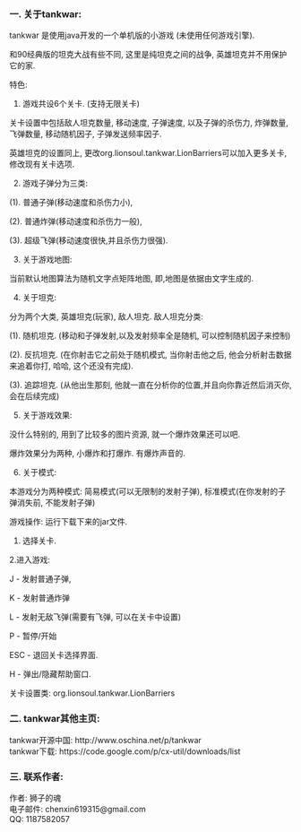 <h3>一. 关于tankwar: </h3>

tankwar 是使用java开发的一个单机版的小游戏 (未使用任何游戏引擎).

和90经典版的坦克大战有些不同, 这里是纯坦克之间的战争, 英雄坦克并不用保护它的家.

特色:

1. 游戏共设6个关卡. (支持无限关卡)

关卡设置中包括敌人坦克数量, 移动速度, 子弹速度, 以及子弹的杀伤力, 炸弹数量, 飞弹数量, 移动随机因子, 子弹发送频率因子.

英雄坦克的设置同上, 更改org.lionsoul.tankwar.LionBarriers可以加入更多关卡, 修改现有关卡选项.

2. 游戏子弹分为三类:

(1). 普通子弹(移动速度和杀伤力小), 

(2). 普通炸弹(移动速度和杀伤力一般), 

(3). 超级飞弹(移动速度很快,并且杀伤力很强).

3. 关于游戏地图:

当前默认地图算法为随机文字点矩阵地图, 即,地图是依据由文字生成的.

4. 关于坦克:

分为两个大类, 英雄坦克(玩家), 敌人坦克. 敌人坦克分类:

(1). 随机坦克. (移动和子弹发射,以及发射频率全是随机, 可以控制随机因子来控制)

(2). 反抗坦克. (在你射击它之前处于随机模式, 当你射击他之后, 他会分析射击数据来追着你打, 哈哈, 这个还没有完成).

(3). 追踪坦克. (从他出生那刻, 他就一直在分析你的位置,并且向你靠近然后消灭你, 会在后续完成)

5. 关于游戏效果:

没什么特别的, 用到了比较多的图片资源, 就一个爆炸效果还可以吧.

爆炸效果分为两种, 小爆炸和打爆炸. 有爆炸声音的.

6. 关于模式:

本游戏分为两种模式: 简易模式(可以无限制的发射子弹), 标准模式(在你发射的子弹消失前, 不能发射子弹)
 

游戏操作: 运行下载下来的jar文件.

1. 选择关卡.

2.进入游戏:

J - 发射普通子弹,

K - 发射普通炸弹

L - 发射无敌飞弹(需要有飞弹, 可以在关卡中设置)

P - 暂停/开始

ESC - 退回关卡选择界面.

H - 弹出/隐藏帮助窗口.

关卡设置类: org.lionsoul.tankwar.LionBarriers

<h3>二. tankwar其他主页: </h3>
tankwar开源中国: http://www.oschina.net/p/tankwar <br />
tankwar下载: https://code.google.com/p/cx-util/downloads/list <br />

<h3>三. 联系作者:</h3> 
作者: 狮子的魂 <br />
电子邮件: chenxin619315@gmail.com <br />
QQ: 1187582057 <br />

